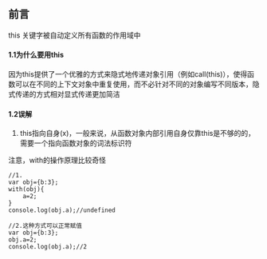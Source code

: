 ## 前言
this 关键字被自动定义所有函数的作用域中

#### 1.1为什么要用this
因为this提供了一个优雅的方式来隐式地传递对象引用（例如call(this)），使得函数可以在不同的上下文对象中重复使用，而不必针对不同的对象编写不同版本，隐式传递的方式相对显式传递更加简洁

#### 1.2误解
1. this指向自身(x)，一般来说，从函数对象内部引用自身仅靠this是不够的的，需要一个指向函数对象的词法标识符

注意，with的操作原理比较奇怪
```
//1.
var obj={b:3};
with(obj){
    a=2;
}
console.log(obj.a);//undefined

//2.这种方式可以正常赋值
var obj={b:3};
obj.a=2;
console.log(obj.a);//2
```
